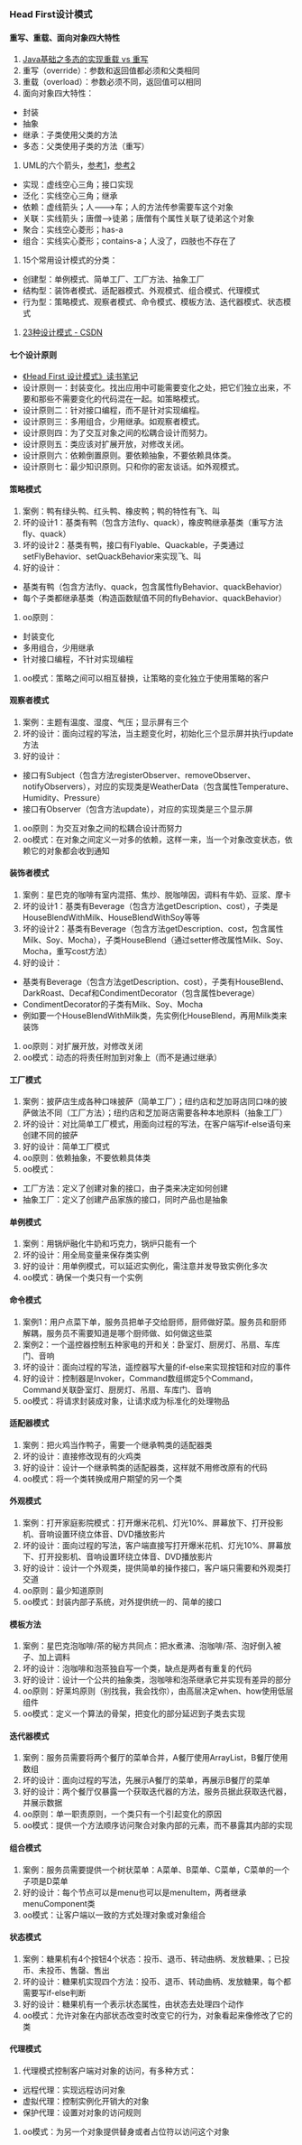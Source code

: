 ### Head First设计模式

#### 重写、重载、面向对象四大特性
1. [Java基础之多态的实现重载 vs 重写](https://www.jianshu.com/p/e838c4636a57)
1. 重写（override）：参数和返回值都必须和父类相同
1. 重载（overload）：参数必须不同，返回值可以相同
1. 面向对象四大特性：
  * 封装
  * 抽象
  * 继承：子类使用父类的方法
  * 多态：父类使用子类的方法（重写）
1. UML的六个箭头，[参考1](https://www.cnblogs.com/ylq1990/p/8473041.html)，[参考2](https://www.cnblogs.com/duanxz/archive/2012/06/13/2547801.html)
  * 实现：虚线空心三角；接口实现
  * 泛化：实线空心三角；继承
  * 依赖：虚线箭头；人--->车；人的方法传参需要车这个对象
  * 关联：实线箭头；唐僧——>徒弟；唐僧有个属性关联了徒弟这个对象
  * 聚合：实线空心菱形；has-a
  * 组合：实线实心菱形；contains-a；人没了，四肢也不存在了
1. 15个常用设计模式的分类：
  * 创建型：单例模式、简单工厂、工厂方法、抽象工厂
  * 结构型：装饰者模式、适配器模式、外观模式、组合模式、代理模式
  * 行为型：策略模式、观察者模式、命令模式、模板方法、迭代器模式、状态模式
1. [23种设计模式 - CSDN](https://blog.csdn.net/beijiguangyong/article/details/6010756)

#### 七个设计原则
* [《Head First 设计模式》读书笔记](https://www.qcrao.com/2020/05/10/head-first-design-pattern-reading-notes/)
* 设计原则一：封装变化。找出应用中可能需要变化之处，把它们独立出来，不要和那些不需要变化的代码混在一起。如策略模式。
* 设计原则二：针对接口编程，而不是针对实现编程。
* 设计原则三：多用组合，少用继承。如观察者模式。
* 设计原则四：为了交互对象之间的松耦合设计而努力。
* 设计原则五：类应该对扩展开放，对修改关闭。
* 设计原则六：依赖倒置原则。要依赖抽象，不要依赖具体类。
* 设计原则七：最少知识原则。只和你的密友谈话。如外观模式。

#### 策略模式
1. 案例：鸭有绿头鸭、红头鸭、橡皮鸭；鸭的特性有飞、叫
1. 坏的设计1：基类有鸭（包含方法fly、quack），橡皮鸭继承基类（重写方法fly、quack）
1. 坏的设计2：基类有鸭，接口有Flyable、Quackable，子类通过setFlyBehavior、setQuackBehavior来实现飞、叫
1. 好的设计：
  * 基类有鸭（包含方法fly、quack，包含属性flyBehavior、quackBehavior）
  * 每个子类都继承基类（构造函数赋值不同的flyBehavior、quackBehavior）
1. oo原则：
  * 封装变化
  * 多用组合，少用继承
  * 针对接口编程，不针对实现编程
1. oo模式：策略之间可以相互替换，让策略的变化独立于使用策略的客户

#### 观察者模式
1. 案例：主题有温度、湿度、气压；显示屏有三个
1. 坏的设计：面向过程的写法，当主题变化时，初始化三个显示屏并执行update方法
1. 好的设计：
  * 接口有Subject（包含方法registerObserver、removeObserver、notifyObservers），对应的实现类是WeatherData（包含属性Temperature、Humidity、Pressure）
  * 接口有Observer（包含方法update），对应的实现类是三个显示屏
1. oo原则：为交互对象之间的松耦合设计而努力
1. oo模式：在对象之间定义一对多的依赖，这样一来，当一个对象改变状态，依赖它的对象都会收到通知

#### 装饰者模式
1. 案例：星巴克的咖啡有室内混搭、焦炒、脱咖啡因，调料有牛奶、豆浆、摩卡
1. 坏的设计1：基类有Beverage（包含方法getDescription、cost），子类是HouseBlendWithMilk、HouseBlendWithSoy等等
1. 坏的设计2：基类有Beverage（包含方法getDescription、cost，包含属性Milk、Soy、Mocha），子类HouseBlend（通过setter修改属性Milk、Soy、Mocha，重写cost方法）
1. 好的设计：
  * 基类有Beverage（包含方法getDescription、cost），子类有HouseBlend、DarkRoast、Decaf和CondimentDecorator（包含属性beverage）
  * CondimentDecorator的子类有Milk、Soy、Mocha
  * 例如要一个HouseBlendWithMilk类，先实例化HouseBlend，再用Milk类来装饰
1. oo原则：对扩展开放，对修改关闭
1. oo模式：动态的将责任附加到对象上（而不是通过继承）

#### 工厂模式
1. 案例：披萨店生成各种口味披萨（简单工厂）；纽约店和芝加哥店同口味的披萨做法不同（工厂方法）；纽约店和芝加哥店需要各种本地原料（抽象工厂）
1. 坏的设计：对比简单工厂模式，用面向过程的写法，在客户端写if-else语句来创建不同的披萨
1. 好的设计：简单工厂模式
1. oo原则：依赖抽象，不要依赖具体类
1. oo模式：
  * 工厂方法：定义了创建对象的接口，由子类来决定如何创建
  * 抽象工厂：定义了创建产品家族的接口，同时产品也是抽象

#### 单例模式
1. 案例：用锅炉融化牛奶和巧克力，锅炉只能有一个
1. 坏的设计：用全局变量来保存类实例
1. 好的设计：用单例模式，可以延迟实例化，需注意并发导致实例化多次
1. oo模式：确保一个类只有一个实例

#### 命令模式
1. 案例1：用户点菜下单，服务员把单子交给厨师，厨师做好菜。服务员和厨师解耦，服务员不需要知道是哪个厨师做、如何做这些菜
1. 案例2：一个遥控器控制五种家电的开和关：卧室灯、厨房灯、吊扇、车库门、音响
1. 坏的设计：面向过程的写法，遥控器写大量的if-else来实现按钮和对应的事件
1. 好的设计：控制器是Invoker，Command数组绑定5个Command，Command关联卧室灯、厨房灯、吊扇、车库门、音响
1. oo模式：将请求封装成对象，让请求成为标准化的处理物品

#### 适配器模式
1. 案例：把火鸡当作鸭子，需要一个继承鸭类的适配器类
1. 坏的设计：直接修改现有的火鸡类
1. 好的设计：设计一个继承鸭类的适配器类，这样就不用修改原有的代码
1. oo模式：将一个类转换成用户期望的另一个类

#### 外观模式
1. 案例：打开家庭影院模式：打开爆米花机、灯光10%、屏幕放下、打开投影机、音响设置环绕立体音、DVD播放影片
1. 坏的设计：面向过程的写法，客户端直接写打开爆米花机、灯光10%、屏幕放下、打开投影机、音响设置环绕立体音、DVD播放影片
1. 好的设计：设计一个外观类，提供简单的操作接口，客户端只需要和外观类打交道
1. oo原则：最少知道原则
1. oo模式：封装内部子系统，对外提供统一的、简单的接口

#### 模板方法
1. 案例：星巴克泡咖啡/茶的秘方共同点：把水煮沸、泡咖啡/茶、泡好倒入被子、加上调料
1. 坏的设计：泡咖啡和泡茶独自写一个类，缺点是两者有重复的代码
1. 好的设计：设计一个公共的抽象类，泡咖啡和泡茶继承它并实现有差异的部分
1. oo原则：好莱坞原则（别找我，我会找你），由高层决定when、how使用低层组件
1. oo模式：定义一个算法的骨架，把变化的部分延迟到子类去实现

#### 迭代器模式
1. 案例：服务员需要将两个餐厅的菜单合并，A餐厅使用ArrayList，B餐厅使用数组
1. 坏的设计：面向过程的写法，先展示A餐厅的菜单，再展示B餐厅的菜单
1. 好的设计：两个餐厅仅暴露一个获取迭代器的方法，服务员据此获取迭代器，并展示数据
1. oo原则：单一职责原则，一个类只有一个引起变化的原因
1. oo模式：提供一个方法顺序访问聚合对象内部的元素，而不暴露其内部的实现

#### 组合模式
1. 案例：服务员需要提供一个树状菜单：A菜单、B菜单、C菜单，C菜单的一个子项是D菜单
1. 好的设计：每个节点可以是menu也可以是menuItem，两者继承menuComponent类
1. oo模式：让客户端以一致的方式处理对象或对象组合

#### 状态模式
1. 案例：糖果机有4个按钮4个状态：投币、退币、转动曲柄、发放糖果、；已投币、未投币、售罄、售出
1. 坏的设计：糖果机实现四个方法：投币、退币、转动曲柄、发放糖果，每个都需要写if-else判断
1. 好的设计：糖果机有一个表示状态属性，由状态去处理四个动作
1. oo模式：允许对象在内部状态改变时改变它的行为，对象看起来像修改了它的类

#### 代理模式
1. 代理模式控制客户端对对象的访问，有多种方式：
  * 远程代理：实现远程访问对象
  * 虚拟代理：控制实例化开销大的对象
  * 保护代理：设置对对象的访问规则
1. oo模式：为另一个对象提供替身或者占位符以访问这个对象


